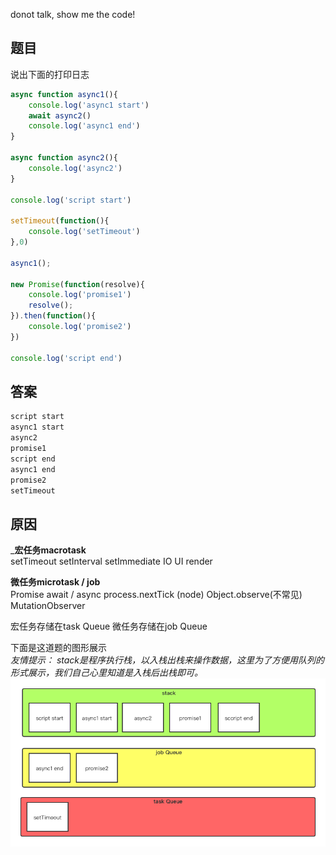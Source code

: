 donot talk, show me the code!
## 题目
说出下面的打印日志
```js
async function async1(){
    console.log('async1 start')
    await async2()
    console.log('async1 end')
}

async function async2(){
    console.log('async2')
}

console.log('script start')

setTimeout(function(){
    console.log('setTimeout') 
},0)  

async1();

new Promise(function(resolve){
    console.log('promise1')
    resolve();
}).then(function(){
    console.log('promise2')
})

console.log('script end')
```

## 答案
```js
script start
async1 start
async2
promise1
script end
async1 end
promise2
setTimeout
```

## 原因
___宏任务macrotask__  
setTimeout
setInterval
setImmediate
IO
UI render

__微任务microtask / job__  
Promise
await / async
process.nextTick (node)
Object.observe(不常见)
MutationObserver


宏任务存储在task Queue
微任务存储在job Queue

下面是这道题的图形展示  
_友情提示： stack是程序执行栈，以入栈出栈来操作数据，这里为了方便用队列的形式展示，我们自己心里知道是入栈后出栈即可。_
<img src='../assets/event-loop.png'/>